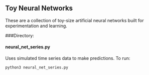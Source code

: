 ## Toy Neural Networks

These are a collection of toy-size artificial neural networks built for experimentation and learning.


###Directory:

#### neural_net_series.py

Uses simulated time series data to make predictions. To run:

`python3 neural_net_series.py`
